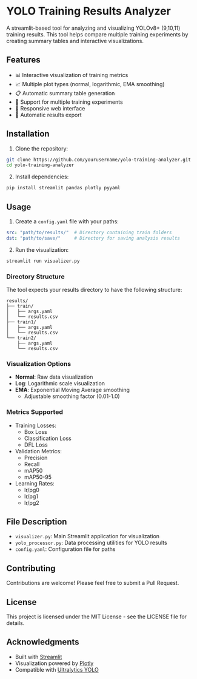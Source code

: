 # YOLO Training Results Analyzer

A streamlit-based tool for analyzing and visualizing YOLOv8+ (9,10,11) training results. This tool helps compare multiple training experiments by creating summary tables and interactive visualizations.

## Features

- 📊 Interactive visualization of training metrics
- 📈 Multiple plot types (normal, logarithmic, EMA smoothing)
- 📋 Automatic summary table generation
- 🔄 Support for multiple training experiments
- 📱 Responsive web interface
- 💾 Automatic results export

## Installation

1. Clone the repository:
```bash
git clone https://github.com/yourusername/yolo-training-analyzer.git
cd yolo-training-analyzer
```

2. Install dependencies:
```bash
pip install streamlit pandas plotly pyyaml
```

## Usage

1. Create a `config.yaml` file with your paths:
```yaml
src: "path/to/results/"  # Directory containing train folders
dst: "path/to/save/"     # Directory for saving analysis results
```

2. Run the visualization:
```bash
streamlit run visualizer.py
```

### Directory Structure

The tool expects your results directory to have the following structure:
```
results/
├── train/
│   ├── args.yaml
│   └── results.csv
├── train1/
│   ├── args.yaml
│   └── results.csv
└── train2/
    ├── args.yaml
    └── results.csv
```

### Visualization Options

- **Normal**: Raw data visualization
- **Log**: Logarithmic scale visualization
- **EMA**: Exponential Moving Average smoothing
  - Adjustable smoothing factor (0.01-1.0)

### Metrics Supported

- Training Losses:
  - Box Loss
  - Classification Loss
  - DFL Loss
- Validation Metrics:
  - Precision
  - Recall
  - mAP50
  - mAP50-95
- Learning Rates:
  - lr/pg0
  - lr/pg1
  - lr/pg2

## File Description

- `visualizer.py`: Main Streamlit application for visualization
- `yolo_processor.py`: Data processing utilities for YOLO results
- `config.yaml`: Configuration file for paths

## Contributing

Contributions are welcome! Please feel free to submit a Pull Request.

## License

This project is licensed under the MIT License - see the LICENSE file for details.

## Acknowledgments

- Built with [Streamlit](https://streamlit.io/)
- Visualization powered by [Plotly](https://plotly.com/)
- Compatible with [Ultralytics YOLO](https://github.com/ultralytics/ultralytics)